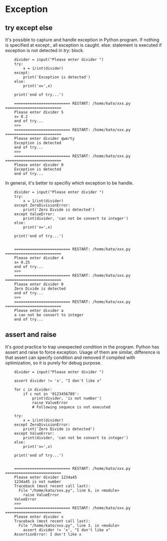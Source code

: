 # Exception

## try except else
It's possible to capture and handle exception in Python program.
If nothing is specified at except:, all exception is caught.
else: statement is executed if exception is not detected in *try:* block.

```
    divider = input("Please enter divider ")
    try:
        x = 1/int(divider)
    except:
        print('Exception is detected')
    else:
        print('x=',x)
    
    print('end of try...')
    
    ========================= RESTART: /home/kato/xxx.py =========================
    Please enter divider 5
    x= 0.2
    end of try...
    >>> 
    ========================= RESTART: /home/kato/xxx.py =========================
    Please enter divider qwerty
    Exception is detected
    end of try...
    >>> 
    ========================= RESTART: /home/kato/xxx.py =========================
    Please enter divider 0
    Exception is detected
    end of try...
```

In general, it's better to specifiy which exception to be handle.
```
    divider = input("Please enter divider ")
    try:
        x = 1/int(divider)
    except ZeroDivisionError:
        print('Zero Divide is detected')
    except ValueError:
        print(divider, 'can not be convert to integer')
    else:
        print('x=',x)
    
    print('end of try...')
    
    
    ========================= RESTART: /home/kato/xxx.py =========================
    Please enter divider 4
    x= 0.25
    end of try...
    >>> 
    ========================= RESTART: /home/kato/xxx.py =========================
    Please enter divider 0
    Zero Divide is detected
    end of try...
    >>> 
    ========================= RESTART: /home/kato/xxx.py =========================
    Please enter divider a
    a can not be convert to integer
    end of try...
```

## assert and raise
It's good practice to trap unexpected condition in the program. Python has assert and raise to force exception. Usage of them are similar, difference is that assert can specify condition and removed if compiled with optimization, so it is purely for debug purpose.

```
    divider = input("Please enter divider ")
    
    assert divider != 'x', "I don't like x"
    
    for c in divider:
        if c not in '0123456789':
            print(divider, 'is not number')
            raise ValueError
            # Following sequece is not executed
    
    try:
        x = 1/int(divider)
    except ZeroDivisionError:
        print('Zero Divide is detected')
    except ValueError:
        print(divider, 'can not be convert to integer')
    else:
        print('x=',x)
    
    print('end of try...')
    
    
    ========================= RESTART: /home/kato/xxx.py =========================
    Please enter divider 1234a45
    1234a45 is not number
    Traceback (most recent call last):
      File "/home/kato/xxx.py", line 6, in <module>
        raise ValueError
    ValueError
    >>> 
    ========================= RESTART: /home/kato/xxx.py =========================
    Please enter divider x
    Traceback (most recent call last):
      File "/home/kato/xxx.py", line 3, in <module>
        assert divider != 'x', "I don't like x"
    AssertionError: I don't like x
```
